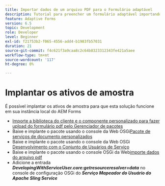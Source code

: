```yaml
---
title: Importar dados de um arquivo PDF para o Formulário adaptável
description: Tutorial para preencher um formulário adaptável importando um arquivo PDF
feature: Adaptive Forms
version: 6.5
topic: Development
role: Developer
level: Beginner
exl-id: f21753b2-f065-4556-add4-b1983fb57031
duration: 21
source-git-commit: f4c621f3a9caa8c2c64b8323312343fe421a5aee
workflow-type: tm+mt
source-wordcount: '117'
ht-degree: 0%

---
```


# Implantar os ativos de amostra

É possível implantar os ativos de amostra para que esta solução funcione em sua instância local do AEM Forms

* [Importe a biblioteca do cliente e o componente personalizado para fazer upload do formulário pdf pelo Gerenciador de pacotes](./assets/client-libs-custom-component.zip)
* Baixe e implante o pacote usando o console da Web OSGi[Pacote de serviços de documento personalizados](/help/forms/assets/common-osgi-bundles/AEMFormsDocumentServices.core-1.0-SNAPSHOT.jar)
* Baixe e implante o pacote usando o console da Web OSGi [Desenvolvimento com o Conjunto de Usuários de Serviço](/help/forms/assets/common-osgi-bundles/DevelopingWithServiceUser.jar)
* Baixe e implante o pacote usando o console OSGi da Web[importe dados do arquivo pdf](./assets/onlineToOffline.core-1.0.0-SNAPSHOT.jar)
* Adicione a entrada _**DevelopingWithServiceUser.core:getresourceresolver=data**_ no console de configuração OSGi do _**Serviço Mapeador do Usuário do Apache Sling Service**_
